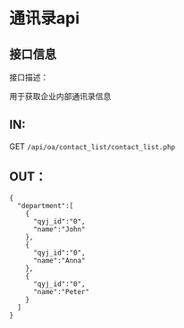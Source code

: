 # 通讯录api
## 接口信息

接口描述：

用于获取企业内部通讯录信息

## IN:
GET `/api/oa/contact_list/contact_list.php`
## OUT：

```
{
  "department":[
    {
      "qyj_id":"0",
      "name":"John"
    },
    {
      "qyj_id":"0",
      "name":"Anna"
    },
    {
      "qyj_id":"0",
      "name":"Peter"
    }
  ]
}

```
